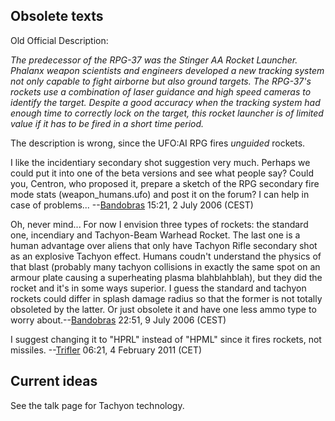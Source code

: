 ## Obsolete texts

Old Official Description:

*The predecessor of the RPG-37 was the Stinger AA Rocket Launcher.
Phalanx weapon scientists and engineers developed a new tracking system
not only capable to fight airborne but also ground targets. The RPG-37's
rockets use a combination of laser guidance and high speed cameras to
identify the target. Despite a good accuracy when the tracking system
had enough time to correctly lock on the target, this rocket launcher is
of limited value if it has to be fired in a short time period.*

The description is wrong, since the UFO:AI RPG fires _unguided_
rockets.

I like the incidentiary secondary shot suggestion very much. Perhaps we
could put it into one of the beta versions and see what people say?
Could you, Centron, who proposed it, prepare a sketch of the RPG
secondary fire mode stats (weapon_humans.ufo) and post it on the forum?
I can help in case of problems...
--[Bandobras](User:Bandobras "wikilink") 15:21, 2 July 2006 (CEST)

Oh, never mind... For now I envision three types of rockets: the
standard one, incendiary and Tachyon-Beam Warhead Rocket. The last one
is a human advantage over aliens that only have Tachyon Rifle secondary
shot as an explosive Tachyon effect. Humans coudn't understand the
physics of that blast (probably many tachyon collisions in exactly the
same spot on an armour plate causing a superheating plasma
blahblahblah), but they did the rocket and it's in some ways superior. I
guess the standard and tachyon rockets could differ in splash damage
radius so that the former is not totally obsoleted by the latter. Or
just obsolete it and have one less ammo type to worry
about.--[Bandobras](User:Bandobras "wikilink") 22:51, 9 July 2006 (CEST)

I suggest changing it to "HPRL" instead of "HPML" since it fires
rockets, not missiles. --[Trifler](User:Trifler "wikilink") 06:21, 4
February 2011 (CET)

## Current ideas

See the talk page for Tachyon technology.